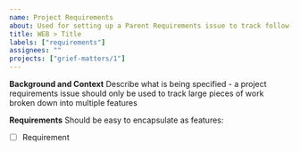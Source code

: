 ```yaml
---
name: Project Requirements
about: Used for setting up a Parent Requirements issue to track follow-on tasks
title: WEB > Title
labels: ["requirements"]
assignees: ""
projects: ["grief-matters/1"]
---
```


**Background and Context**
Describe what is being specified - a project requirements issue should only be used to track large pieces of work broken down into multiple features

**Requirements**
Should be easy to encapsulate as features:

- [ ] Requirement
